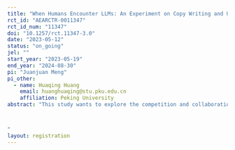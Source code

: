 ```yaml
---
title: "When Humans Encounter LLMs: An Experiment on Copy Writing and User Perception on Social Media"
rct_id: "AEARCTR-0011347"
rct_id_num: "11347"
doi: "10.1257/rct.11347-3.0"
date: "2023-05-12"
status: "on_going"
jel: ""
start_year: "2023-05-19"
end_year: "2024-08-30"
pi: "Juanjuan Meng"
pi_other:
  - name: Huaqing Huang
    email: huanghuaqing@stu.pku.edu.cn
    affiliation: Peking University
abstract: "This study wants to explore the competition and collaboration between humans and Large Language Models(e.g. ChatGPT), as well as humans' attitudes towards LLMs. We are planning to run a randomized control trial on social media platform. Four accounts will be operated simultaneously from scratch, with the copywriting for three of the accounts being generated separately by humans, LLMs, and human-AI collaboration. The copy for the other account will be randomly selected from those generated by LLMs or human-AI collaboration, but we will indicate at the beginning of the post that the copy was generated or co-generated by LLMs. Afterwards, we will allocate traffic to the four accounts and observe the views, likes, reposts and comments acquired by the accounts. We also plan to conduct a similiar survey experiment, where copies are presented for participants to rate without or with the labeling of the writer. The distinction of survey from Weibo is that attention is more abundant and individul-data is collected. We will examine (1) In the context of copywriting, who will gain more traffic and perform better: humans, LLMs, or human-AI collaboration?(2) Compared to copywriting produced by humans, will social media users have different attitudes towards copywriting generated or co-generated by LLMs? (3) For people who cooperate with LLMs to write copywriting, will they adopt more LLMs later in their work? What is the effect of LLMs adoption on performance?

"
layout: registration
---
```


